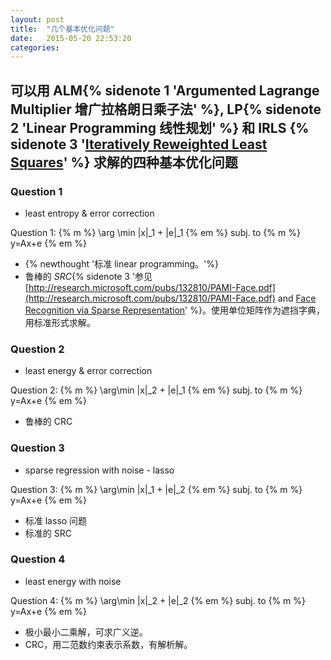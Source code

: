 ```yaml
---
layout: post
title:  "几个基本优化问题"
date:   2015-05-20 22:53:20
categories:
---
```


##  可以用 ALM{% sidenote 1 'Argumented Lagrange Multiplier 增广拉格朗日乘子法' %}, LP{% sidenote 2 'Linear Programming 线性规划' %} 和 IRLS {% sidenote 3 '[Iteratively Reweighted Least Squares](http://www.robotics.stanford.edu/~ang/papers/aaai06-efficientL1logisticregression.pdf)' %} 求解的四种基本优化问题

### Question 1

+ least entropy & error correction

Question 1: {% m %} \arg \min \|x\|_1 + \|e\|_1 {% em %} subj. to {% m %} y=Ax+e {% em %}

+ {% newthought '标准 linear programming。'%}
+ 鲁棒的 *SRC*{% sidenote 3  '参见 [http://research.microsoft.com/pubs/132810/PAMI-Face.pdf](http://research.microsoft.com/pubs/132810/PAMI-Face.pdf) and [Face Recognition via Sparse Representation](http://perception.csl.illinois.edu/recognition/Home.html)' %}。使用单位矩阵作为遮挡字典，用标准形式求解。

<!--more-->

### Question 2

+ least energy & error correction

Question 2: {% m %} \arg\min \|x\|_2 + \|e\|_1 {% em %} subj. to {% m %} y=Ax+e {% em %}

+ 鲁棒的 CRC

### Question 3

+ sparse regression with noise - lasso

Question 3:  {% m %} \arg\min \|x\|_1 + \|e\|_2 {% em %} subj. to {% m %} y=Ax+e {% em %}

+ 标准 lasso 问题
+ 标准的 SRC

### Question 4

+ least energy with noise

Question 4: {% m %} \arg\min \|x\|_2 + \|e\|_2 {% em %} subj. to {% m %} y=Ax+e {% em %}

+ 极小最小二乘解，可求广义逆。
+ CRC，用二范数约束表示系数，有解析解。